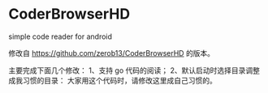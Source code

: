 # CoderBrowserHD
simple code reader for android


修改自 <https://github.com/zerob13/CoderBrowserHD> 的版本。

主要完成下面几个修改：
1、支持 go 代码的阅读；
2、默认启动时选择目录调整成我习惯的目录： 
大家用这个代码时，请修改这里成自己习惯的。 
